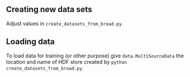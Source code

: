 ## Creating new data sets
Adjust values in `create_datasets_from_broad.py`.


## Loading data

To load data for training (or other purpose) give `data.MultiSourceData` the location and name of HDF store created by `python create_datasets_from_broad.py`.